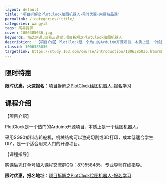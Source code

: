 ```yaml
---
layout: default
title: '项目拆解之PlotClock绘图机器人-限时优惠-网易精品课'
permalink: /:categories/:title/
categories: wangyi2
tags: 网易提供
cover: 1006385036.jpg
keywords: 精选网课,网易云课堂,项目拆解之PlotClock绘图机器人
description: '【项目介绍】PlotClock是一个热门的Arduino开源项目，本质上是一个绘图机器人。采用SG90塑料齿轮舵机，机械'
classid: 1006385036
targetlink: https://study.163.com/course/introduction/1006385036.htm?share=1&shareId=1025206652&utm_campaign=share&utm_medium=iphoneShare&utm_source=&utm_u=1025206652
---
```


## 限时特惠

**限时优惠，火速报名**：[项目拆解之PlotClock绘图机器人-报名学习](https://study.163.com/course/introduction/1006385036.htm?share=1&shareId=1025206652&utm_campaign=share&utm_medium=iphoneShare&utm_source=&utm_u=1025206652)

## 课程介绍

【项目介绍】

PlotClock是一个热门的Arduino开源项目，本质上是一个绘图机器人。

采用SG90塑料齿轮舵机，机械结构可以激光切割或3D打印，成本低适合学生DIY，是一个适合用来入门的开源项目。



【课程指导】

购课后凭订单号加入课程交流群QQ：879558485，专业导师在线指导。

**限时优惠，报名地址**：[项目拆解之PlotClock绘图机器人-报名学习](https://study.163.com/course/introduction/1006385036.htm?share=1&shareId=1025206652&utm_campaign=share&utm_medium=iphoneShare&utm_source=&utm_u=1025206652)

